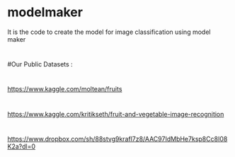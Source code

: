 # modelmaker
It is the code to create the model for image classification using model maker 
#
#Our Public Datasets :
#
https://www.kaggle.com/moltean/fruits
#
https://www.kaggle.com/kritikseth/fruit-and-vegetable-image-recognition
#
https://www.dropbox.com/sh/88stvg9krafl7z8/AAC97IdMbHe7ksp8Cc8I08K2a?dl=0

